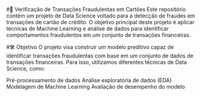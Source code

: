 #🚨 Verificação de Transações Fraudulentas em Cartões
Este repositório contém um projeto de Data Science voltado para a detecção de fraudes em transações de cartão de crédito. O objetivo principal deste projeto é aplicar técnicas de Machine Learning e análise de dados para identificar comportamentos fraudulentos em um conjunto de transações financeiras.

#🛠️ Objetivo
O projeto visa construir um modelo preditivo capaz de identificar transações fraudulentas com base em um conjunto de dados de transações financeiras. Para isso, utilizamos diferentes técnicas de Data Science, como:

Pré-processamento de dados
Análise exploratória de dados (EDA)
Modelagem de Machine Learning
Avaliação de desempenho do modelo
